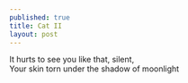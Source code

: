 ```yaml
---
published: true
title: Cat II
layout: post
---
```

It hurts to see you like that, silent,
<br/>
Your skin torn under the shadow of moonlight